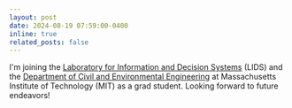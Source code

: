 ```yaml
---
layout: post
date: 2024-08-19 07:59:00-0400
inline: true
related_posts: false
---
```


I'm joining the <a href="https://lids.mit.edu/">Laboratory for Information and Decision Systems</a> (LIDS) and the <a href="https://cee.mit.edu/">Department of Civil and Environmental Engineering</a> at Massachusetts Institute of Technology (MIT) as a grad student. Looking forward to future endeavors!
